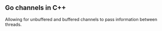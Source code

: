 ## Go channels in C++

Allowing for unbuffered and buffered channels to pass information between threads.
